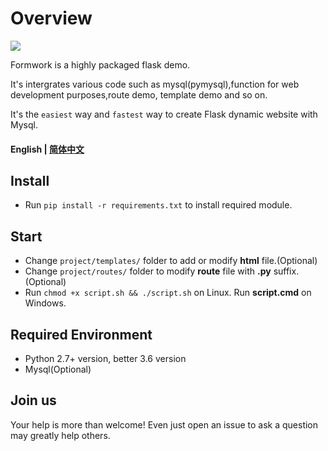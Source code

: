 # Overview

[![](https://img.shields.io/badge/github-issues-%2365A30D?style=flat-square&logo=github)](https://github.com/Oumae-Kumiko/time-zone-date/issues)

Formwork is a highly packaged flask demo.

It's intergrates various code such as mysql(pymysql),function for web development purposes,route demo, template demo and so on.

It's the ```easiest``` way and ```fastest``` way to create Flask dynamic website with Mysql.

#### English | [简体中文](/README_CN.md)

## Install

- Run ```pip install -r requirements.txt``` to install required module.

## Start

- Change ```project/templates/``` folder to add or modify **html** file.(Optional)
- Change ```project/routes/``` folder to modify **route** file with **.py** suffix.(Optional)
- Run  ```chmod +x script.sh && ./script.sh``` on Linux. Run **script.cmd** on Windows.

## Required Environment

- Python 2.7+ version, better 3.6 version
- Mysql(Optional)

## Join us

Your help is more than welcome! Even just open an issue to ask a question may greatly help others.
